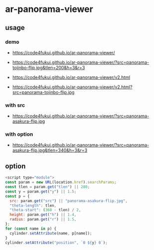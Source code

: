 # ar-panorama-viewer

## usage

### demo

- https://code4fukui.github.io/ar-panorama-viewer/
- https://code4fukui.github.io/ar-panorama-viewer/?src=panorama-tojinbo-flip.jpg&tlen=200&h=3&r=3

- https://code4fukui.github.io/ar-panorama-viewer/v2.html
- https://code4fukui.github.io/ar-panorama-viewer/v2.html?src=panorama-tojinbo-flip.jpg


### with src

- https://code4fukui.github.io/ar-panorama-viewer/?src=panorama-asakura-flip.jpg

### with option

- https://code4fukui.github.io/ar-panorama-viewer/?src=panorama-asakura-flip.jpg&tlen=340&h=3&r=3

## option

```js
<script type="module">
const param = new URL(location.href).searchParams;
const tlen = param.get("tlen") || 280;
const y = param.get("y") || 1.5;
const p = {
  src: param.get("src") || "panorama-asakura-flip.jpg",
  "theta-length": tlen,
  "theta-start": (360 - tlen) / 2,
  height: param.get("h") || 1.4,
  radius: param.get("r") || 1.5,
};
for (const name in p) {
  cylinder.setAttribute(name, p[name]);
}
cylinder.setAttribute("position", `0 ${y} 0`);
```
